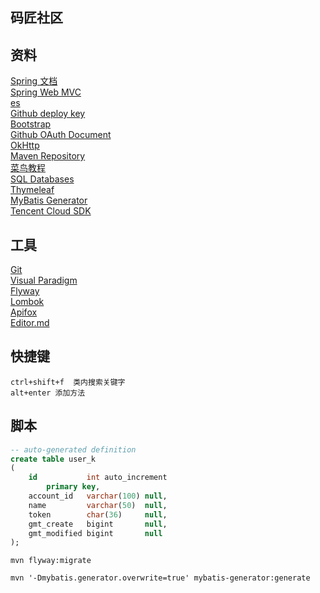 ## 码匠社区
## 资料
[Spring 文档](https://docs.spring.io/spring-boot/documentation.html)  
[Spring Web MVC](https://docs.spring.io/spring-framework/reference/web/webmvc.html)   
[es](https://elasticsearch.cn/explore)  
[Github deploy key](https://developer.github.com/v3/guides/managing-deploy-keys/#deploy-keys)  
[Bootstrap](https://v3.bootcss.com/getting-started/)    
[Github OAuth Document](https://docs.github.com/en/apps/oauth-apps/building-oauth-apps/creating-an-oauth-app)    
[OkHttp](https://square.github.io/okhttp/)  
[Maven Repository](https://mvnrepository.com/)  
[菜鸟教程](https://www.runoob.com/mysql/mysql-tutorial.html)  
[SQL Databases](https://docs.spring.io/spring-boot/reference/data/sql.html)  
[Thymeleaf](https://www.thymeleaf.org/doc/tutorials/3.1/usingthymeleaf.html)  
[MyBatis Generator](https://mybatis.org/generator/index.html)  
[Tencent Cloud SDK](https://cloud.tencent.com/document/product/436/10199)  
## 工具 
[Git](https://git-scm.com/download)  
[Visual Paradigm](https://www.visual-paradigm.com)  
[Flyway](https://flywaydb.org/)  
[Lombok](https://projectlombok.org/)  
[Apifox](https://app.apifox.com/main/teams/2654958?tab=project)  
[Editor.md](https://github.com/pandao/editor.md?tab=readme-ov-file)
## 快捷键
```idea
ctrl+shift+f  类内搜索关键字
alt+enter 添加方法
```
## 脚本
```sql
-- auto-generated definition
create table user_k
(
    id           int auto_increment
        primary key,
    account_id   varchar(100) null,
    name         varchar(50)  null,
    token        char(36)     null,
    gmt_create   bigint       null,
    gmt_modified bigint       null
);

```
```
mvn flyway:migrate
```
```
mvn '-Dmybatis.generator.overwrite=true' mybatis-generator:generate
```